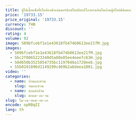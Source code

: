 ```yaml
---
title: ตู้ไม้เนื้อแข็งที่เก็บห้องนั่งเล่นนอร์ดิกสไตล์อิตาลีโถงทางเดินในบ้านตู้สไตล์มินิมอล
price: '19733.15'
price_original: '19733.15'
currency: THB
discount: ''
rating: 4
volume: 92
image: S09bfcebf1e1e43618fb474b0613ee21fM.jpg
images:
  - S09bfcebf1e1e43618fb474b0613ee21fM.jpg
  - Sbc2f0865223340d5a88e85ee4eeefc63H.jpg
  - S0d650b3525854735bc1197046a1720eeb.jpg
  - S5b0101896d1149299c469b2a6deea1001.jpg
video: ''
categories:
  - name: บ้านและสวน
    slug: านและสวน
  - name: ตกแต่งบ้าน
    slug: ตกแต-งบ-าน
slug: ไม-เน-อแข-งท-เก
encode: opRBqII
lang: th
---
```

  